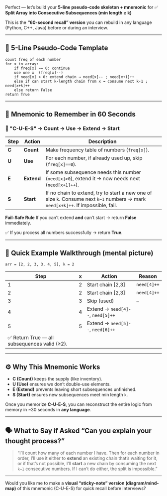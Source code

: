 Perfect — let’s build your **5-line pseudo-code skeleton + mnemonic** for
✅ **Split Array into Consecutive Subsequences (min length ≥ k)**

This is the **“60-second recall” version** you can rebuild in any language (Python, C++, Java) before or during an interview.

---

## 🧠 5-Line Pseudo-Code Template

```
count freq of each number
for x in array:
    if freq[x] == 0: continue
    use one x  (freq[x]--)
    if need[x] > 0: extend chain → need[x]-- ; need[x+1]++
    else if can start k-length chain from x → consume next k-1 ; need[x+k]++
    else return False
return True
```

---

## 🧩 Mnemonic to Remember in 60 Seconds

### 🔑 "C-U-E-S"  → **Count → Use → Extend → Start**

| Step  | Action     | Description                                                                                                                      |
| ----- | ---------- | -------------------------------------------------------------------------------------------------------------------------------- |
| **C** | **Count**  | Make frequency table of numbers (`freq[x]`).                                                                                     |
| **U** | **Use**    | For each number, if already used up, skip (`freq[x]==0`).                                                                        |
| **E** | **Extend** | If some subsequence needs this number (`need[x]>0`), extend it → now needs next (`need[x+1]++`).                                 |
| **S** | **Start**  | If no chain to extend, try to start a new one of size `k`. Consume next `k−1` numbers → mark `need[x+k]++`. If impossible, fail. |

**Fail-Safe Rule**
If you can’t extend **and** can’t start → return **False** immediately.

✅ If you process all numbers successfully → return **True**.

---

## 🧩 Quick Example Walkthrough (mental picture)

`arr = [2, 2, 3, 3, 4, 5], k = 2`

| Step                                         | x | Action                            | Reason      |
| -------------------------------------------- | - | --------------------------------- | ----------- |
| 1                                            | 2 | Start chain [2,3]                 | `need[4]++` |
| 2                                            | 2 | Start chain [2,3]                 | `need[4]++` |
| 3                                            | 3 | Skip (used)                       | –           |
| 4                                            | 4 | Extend → `need[4]--`, `need[5]++` |             |
| 5                                            | 5 | Extend → `need[5]--`, `need[6]++` |             |
| ✅ Return True — all subsequences valid (≥2). |   |                                   |             |

---

## ⚙️ Why This Mnemonic Works

* **C (Count)** keeps the supply (like inventory).
* **U (Use)** ensures we don’t double-use elements.
* **E (Extend)** prevents leaving short subsequences unfinished.
* **S (Start)** ensures new subsequences meet min length `k`.

Once you memorize **C-U-E-S**, you can reconstruct the entire logic from memory in ~30 seconds in **any language**.

---

## 🗣️ What to Say if Asked “Can you explain your thought process?”

> “I’ll count how many of each number I have.
> Then for each number in order, I’ll use it either to **extend** an existing chain that’s waiting for it,
> or if that’s not possible, I’ll **start** a new chain by consuming the next `k−1` consecutive numbers.
> If I can’t do either, the split is impossible.”

---

Would you like me to make a **visual “sticky-note” version (diagram/mind-map)** of this mnemonic (C-U-E-S) for quick recall before interviews?
